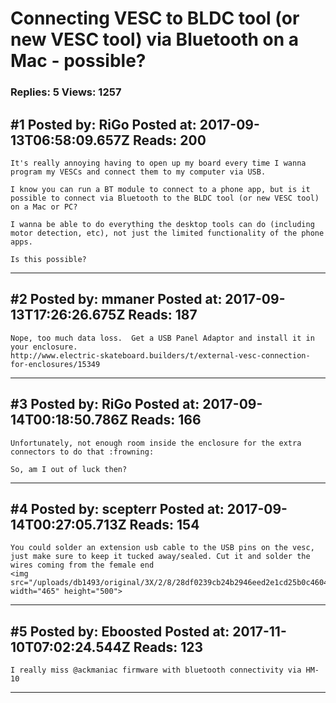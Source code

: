 # Connecting VESC to BLDC tool (or new VESC tool) via Bluetooth on a Mac - possible?

### Replies: 5 Views: 1257

## \#1 Posted by: RiGo Posted at: 2017-09-13T06:58:09.657Z Reads: 200

```
It's really annoying having to open up my board every time I wanna program my VESCs and connect them to my computer via USB.

I know you can run a BT module to connect to a phone app, but is it possible to connect via Bluetooth to the BLDC tool (or new VESC tool) on a Mac or PC?

I wanna be able to do everything the desktop tools can do (including motor detection, etc), not just the limited functionality of the phone apps.

Is this possible?
```

---
## \#2 Posted by: mmaner Posted at: 2017-09-13T17:26:26.675Z Reads: 187

```
Nope, too much data loss.  Get a USB Panel Adaptor and install it in your enclosure.
http://www.electric-skateboard.builders/t/external-vesc-connection-for-enclosures/15349
```

---
## \#3 Posted by: RiGo Posted at: 2017-09-14T00:18:50.786Z Reads: 166

```
Unfortunately, not enough room inside the enclosure for the extra connectors to do that :frowning:

So, am I out of luck then?
```

---
## \#4 Posted by: scepterr Posted at: 2017-09-14T00:27:05.713Z Reads: 154

```
You could solder an extension usb cable to the USB pins on the vesc, just make sure to keep it tucked away/sealed. Cut it and solder the wires coming from the female end
<img src="/uploads/db1493/original/3X/2/8/28df0239cb24b2946eed2e1cd25b0c460443f469.jpg" width="465" height="500">
```

---
## \#5 Posted by: Eboosted Posted at: 2017-11-10T07:02:24.544Z Reads: 123

```
I really miss @ackmaniac firmware with bluetooth connectivity via HM-10
```

---

